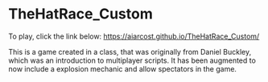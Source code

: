 # TheHatRace_Custom

To play, click the link below:
https://aiarcost.github.io/TheHatRace_Custom/


This is a game created in a class, that was originally from Daniel Buckley, which was an introduction to multiplayer scripts. It has been augmented to now include a explosion mechanic and allow spectators in the game.
